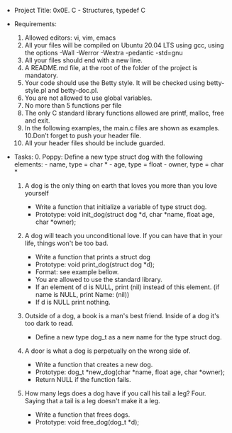 * Project Title: 0x0E. C - Structures, typedef C
* Requirements:
	1. Allowed editors: vi, vim, emacs
	2. All your files will be compiled on Ubuntu 20.04 LTS using gcc, using the options -Wall -Werror -Wextra -pedantic -std=gnu
	3. All your files should end with a new line.
	4. A README.md file, at the root of the folder of the project is mandatory.
	5. Your code should use the Betty style. It will be checked using betty-style.pl and betty-doc.pl.
	6. You are not allowed to use global variables.
	7. No more than 5 functions per file
	8. The only C standard library functions allowed are printf, malloc, free and exit.
	9. In the following examples, the main.c files are shown as examples.
	10.Don’t forget to push your header file.
	11. All your header files should be include guarded.
* Tasks:
	0. Poppy:
		Define a new type struct dog with the following elements:
		- name, type = char *
		- age, type = float
		- owner, type = char *

	1. A dog is the only thing on earth that loves you more than you love yourself
		- Write a function that initialize a variable of type struct dog.
		- Prototype: void init_dog(struct dog *d, char *name, float age, char *owner);
	
	2. A dog will teach you unconditional love. If you can have that in your life, things won't be too bad.
		- Write a function that prints a struct dog
		- Prototype: void print_dog(struct dog *d);
		- Format: see example bellow.
		- You are allowed to use the standard library.
		- If an element of d is NULL, print (nil) instead of this element. (if name is NULL, print Name: (nil))
		- If d is NULL print nothing.
	
	3. Outside of a dog, a book is a man's best friend. Inside of a dog it's too dark to read.
		- Define a new type dog_t as a new name for the type struct dog.

	4.  A door is what a dog is perpetually on the wrong side of.
		- Write a function that creates a new dog.
		- Prototype: dog_t *new_dog(char *name, float age, char *owner);
		- Return NULL if the function fails.
	5. How many legs does a dog have if you call his tail a leg? Four. Saying that a tail is a leg doesn't make it a leg.
		- Write a function that frees dogs.
		- Prototype: void free_dog(dog_t *d);

